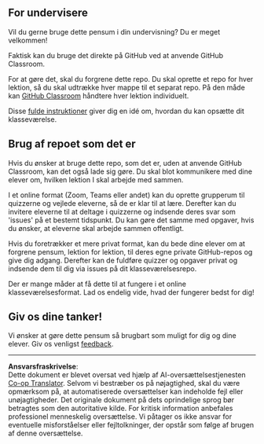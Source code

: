 <!--
CO_OP_TRANSLATOR_METADATA:
{
  "original_hash": "b37de02054fa6c0438ede6fabe1fdfb8",
  "translation_date": "2025-09-04T23:17:23+00:00",
  "source_file": "for-teachers.md",
  "language_code": "da"
}
-->
## For undervisere

Vil du gerne bruge dette pensum i din undervisning? Du er meget velkommen!

Faktisk kan du bruge det direkte på GitHub ved at anvende GitHub Classroom.

For at gøre det, skal du forgrene dette repo. Du skal oprette et repo for hver lektion, så du skal udtrække hver mappe til et separat repo. På den måde kan [GitHub Classroom](https://classroom.github.com/classrooms) håndtere hver lektion individuelt.

Disse [fulde instruktioner](https://github.blog/2020-03-18-set-up-your-digital-classroom-with-github-classroom/) giver dig en idé om, hvordan du kan opsætte dit klasseværelse.

## Brug af repoet som det er

Hvis du ønsker at bruge dette repo, som det er, uden at anvende GitHub Classroom, kan det også lade sig gøre. Du skal blot kommunikere med dine elever om, hvilken lektion I skal arbejde med sammen.

I et online format (Zoom, Teams eller andet) kan du oprette grupperum til quizzerne og vejlede eleverne, så de er klar til at lære. Derefter kan du invitere eleverne til at deltage i quizzerne og indsende deres svar som 'issues' på et bestemt tidspunkt. Du kan gøre det samme med opgaver, hvis du ønsker, at eleverne skal arbejde sammen offentligt.

Hvis du foretrækker et mere privat format, kan du bede dine elever om at forgrene pensum, lektion for lektion, til deres egne private GitHub-repos og give dig adgang. Derefter kan de fuldføre quizzer og opgaver privat og indsende dem til dig via issues på dit klasseværelsesrepo.

Der er mange måder at få dette til at fungere i et online klasseværelsesformat. Lad os endelig vide, hvad der fungerer bedst for dig!

## Giv os dine tanker!

Vi ønsker at gøre dette pensum så brugbart som muligt for dig og dine elever. Giv os venligst [feedback](https://forms.microsoft.com/Pages/ResponsePage.aspx?id=v4j5cvGGr0GRqy180BHbR2humCsRZhxNuI79cm6n0hRUQzRVVU9VVlU5UlFLWTRLWlkyQUxORTg5WS4u).

---

**Ansvarsfraskrivelse**:  
Dette dokument er blevet oversat ved hjælp af AI-oversættelsestjenesten [Co-op Translator](https://github.com/Azure/co-op-translator). Selvom vi bestræber os på nøjagtighed, skal du være opmærksom på, at automatiserede oversættelser kan indeholde fejl eller unøjagtigheder. Det originale dokument på dets oprindelige sprog bør betragtes som den autoritative kilde. For kritisk information anbefales professionel menneskelig oversættelse. Vi påtager os ikke ansvar for eventuelle misforståelser eller fejltolkninger, der opstår som følge af brugen af denne oversættelse.